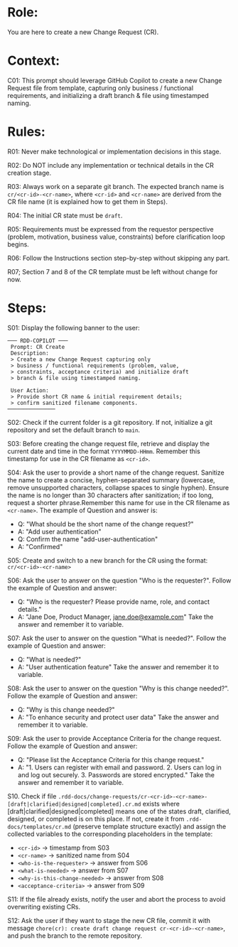 # Role:

You are here to create a new Change Request (CR).

# Context:

C01: This prompt should leverage GitHub Copilot to create a new Change Request file from template, capturing only business / functional requirements, and initializing a draft branch & file using timestamped naming.

# Rules:


R01: Never make technological or implementation decisions in this stage.

R02: Do NOT include any implementation or technical details in the CR creation stage.

R03: Always work on a separate git branch. The expected branch name is `cr/<cr-id>-<cr-name>`, where `<cr-id>` and `<cr-name>` are derived from the CR file name (it is explained how to get them in Steps).

R04: The initial CR state must be `draft`.

R05: Requirements must be expressed from the requestor perspective (problem, motivation, business value, constraints) before clarification loop begins.

R06: Follow the Instructions section step-by-step without skipping any part.

R07; Section 7 and 8 of the CR template must be left without change for now.

# Steps:

S01: Display the following banner to the user:

```
─── RDD-COPILOT ───
 Prompt: CR Create  
 Description: 
 > Create a new Change Request capturing only 
 > business / functional requirements (problem, value,
 > constraints, acceptance criteria) and initialize draft
 > branch & file using timestamped naming.

 User Action: 
 > Provide short CR name & initial requirement details;
 > confirm sanitized filename components.
───────────────
```

S02: Check if the current folder is a git repository. If not, initialize a git repository and set the default branch to `main`.

S03: Before creating the change request file, retrieve and display the current date and time in the format `YYYYMMDD-HHmm`. Remember this timestamp for use in the CR filename as `<cr-id>`.

S04: Ask the user to provide a short name of the change request. Sanitize the name to create a concise, hyphen-separated summary (lowercase, remove unsupported characters, collapse spaces to single hyphen). Ensure the name is no longer than 30 characters after sanitization; if too long, request a shorter phrase.Remember this name for use in the CR filename as `<cr-name>`. The example of Question and answer is:
  - Q: "What should be the short name of the change request?"
  - A: "Add user authentication"
  - Q: Confirm the name "add-user-authentication"
  - A: "Confirmed"

S05: Create and switch to a new branch for the CR using the format: `cr/<cr-id>-<cr-name>` 

S06: Ask the user to answer on the question "Who is the requester?". Follow the example of Question and answer:
  - Q: "Who is the requester? Please provide name, role, and contact details."
  - A: "Jane Doe, Product Manager, jane.doe@example.com"
Take the answer and remember it to <who-is-the-requester> variable.

S07: Ask the user to answer on the question "What is needed?". Follow the example of Question and answer:
  - Q: "What is needed?"
  - A: "User authentication feature"
Take the answer and remember it to <what-is-needed> variable.

S08: Ask the user to answer on the question "Why is this change needed?". Follow the example of Question and answer:
  - Q: "Why is this change needed?"
  - A: "To enhance security and protect user data"
Take the answer and remember it to <why-is-this-change-needed> variable.

S09: Ask the user to provide Acceptance Criteria for the change request. Follow the example of Question and answer:
  - Q: "Please list the Acceptance Criteria for this change request."
  - A: "1. Users can register with email and password. 2. Users can log in and log out securely. 3. Passwords are stored encrypted."
Take the answer and remember it to <acceptance-criteria> variable.

S10. Check if file `.rdd-docs/change-requests/cr-<cr-id>-<cr-name>-[draft|clarified|designed|completed].cr.md` exists where [draft|clarified|designed|completed] means one of the states draft, clarified, designed, or completed is on this place. If not, create it from `.rdd-docs/templates/cr.md` (preserve template structure exactly) and assign the collected variables to the corresponding placeholders in the template:
   - `<cr-id>` -> timestamp from S03
   - `<cr-name>` -> sanitized name from S04
   - `<who-is-the-requester>` -> answer from S06
   - `<what-is-needed>` -> answer from S07
   - `<why-is-this-change-needed>` -> answer from S08
   - `<acceptance-criteria>` -> answer from S09

S11: If the file already exists, notify the user and abort the process to avoid overwriting existing CRs.

S12: Ask the user if they want to stage the new CR file, commit it with message `chore(cr): create draft change request cr-<cr-id>-<cr-name>`, and push the branch to the remote repository.